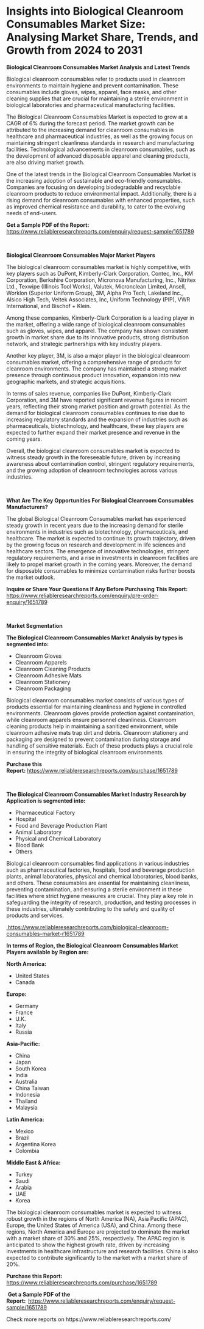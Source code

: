 <p><h1>Insights into Biological Cleanroom Consumables Market Size: Analysing Market Share, Trends, and Growth from 2024 to 2031</h1></p><p><strong>Biological Cleanroom Consumables Market Analysis and Latest Trends</strong></p>
<p><p>Biological cleanroom consumables refer to products used in cleanroom environments to maintain hygiene and prevent contamination. These consumables include gloves, wipes, apparel, face masks, and other cleaning supplies that are crucial for maintaining a sterile environment in biological laboratories and pharmaceutical manufacturing facilities.</p><p>The Biological Cleanroom Consumables Market is expected to grow at a CAGR of 6% during the forecast period. The market growth can be attributed to the increasing demand for cleanroom consumables in healthcare and pharmaceutical industries, as well as the growing focus on maintaining stringent cleanliness standards in research and manufacturing facilities. Technological advancements in cleanroom consumables, such as the development of advanced disposable apparel and cleaning products, are also driving market growth.</p><p>One of the latest trends in the Biological Cleanroom Consumables Market is the increasing adoption of sustainable and eco-friendly consumables. Companies are focusing on developing biodegradable and recyclable cleanroom products to reduce environmental impact. Additionally, there is a rising demand for cleanroom consumables with enhanced properties, such as improved chemical resistance and durability, to cater to the evolving needs of end-users.</p></p>
<p><strong>Get a Sample PDF of the Report:&nbsp;</strong> <a href="https://www.reliableresearchreports.com/enquiry/request-sample/1651789">https://www.reliableresearchreports.com/enquiry/request-sample/1651789</a></p>
<p>&nbsp;</p>
<p><strong>Biological Cleanroom Consumables Major Market Players</strong></p>
<p><p>The biological cleanroom consumables market is highly competitive, with key players such as DuPont, Kimberly-Clark Corporation, Contec, Inc., KM Corporation, Berkshire Corporation, Micronova Manufacturing, Inc., Nitritex Ltd., Texwipe (Illinois Tool Works), Valutek, Micronclean Limited, Ansell, Worklon (Superior Uniform Group), 3M, Alpha Pro Tech, Lakeland Inc., Alsico High Tech, Veltek Associates, Inc, Uniform Technology (PIP), VWR International, and Bischof + Klein.</p><p>Among these companies, Kimberly-Clark Corporation is a leading player in the market, offering a wide range of biological cleanroom consumables such as gloves, wipes, and apparel. The company has shown consistent growth in market share due to its innovative products, strong distribution network, and strategic partnerships with key industry players.</p><p>Another key player, 3M, is also a major player in the biological cleanroom consumables market, offering a comprehensive range of products for cleanroom environments. The company has maintained a strong market presence through continuous product innovation, expansion into new geographic markets, and strategic acquisitions.</p><p>In terms of sales revenue, companies like DuPont, Kimberly-Clark Corporation, and 3M have reported significant revenue figures in recent years, reflecting their strong market position and growth potential. As the demand for biological cleanroom consumables continues to rise due to increasing regulatory standards and the expansion of industries such as pharmaceuticals, biotechnology, and healthcare, these key players are expected to further expand their market presence and revenue in the coming years.</p><p>Overall, the biological cleanroom consumables market is expected to witness steady growth in the foreseeable future, driven by increasing awareness about contamination control, stringent regulatory requirements, and the growing adoption of cleanroom technologies across various industries.</p></p>
<p>&nbsp;</p>
<p><strong>What Are The Key Opportunities For Biological Cleanroom Consumables Manufacturers?</strong></p>
<p><p>The global Biological Cleanroom Consumables market has experienced steady growth in recent years due to the increasing demand for sterile environments in industries such as biotechnology, pharmaceuticals, and healthcare. The market is expected to continue its growth trajectory, driven by the growing focus on research and development in life sciences and healthcare sectors. The emergence of innovative technologies, stringent regulatory requirements, and a rise in investments in cleanroom facilities are likely to propel market growth in the coming years. Moreover, the demand for disposable consumables to minimize contamination risks further boosts the market outlook.</p></p>
<p><strong>Inquire or Share Your Questions If Any Before Purchasing This Report:</strong> <a href="https://www.reliableresearchreports.com/enquiry/pre-order-enquiry/1651789">https://www.reliableresearchreports.com/enquiry/pre-order-enquiry/1651789</a></p>
<p>&nbsp;</p>
<p><strong>Market Segmentation</strong></p>
<p><strong>The Biological Cleanroom Consumables Market Analysis by types is segmented into:</strong></p>
<p><ul><li>Cleanroom Gloves</li><li>Cleanroom Apparels</li><li>Cleanroom Cleaning Products</li><li>Cleanroom Adhesive Mats</li><li>Cleanroom Stationery</li><li>Cleanroom Packaging</li></ul></p>
<p><p>Biological cleanroom consumables market consists of various types of products essential for maintaining cleanliness and hygiene in controlled environments. Cleanroom gloves provide protection against contamination, while cleanroom apparels ensure personnel cleanliness. Cleanroom cleaning products help in maintaining a sanitized environment, while cleanroom adhesive mats trap dirt and debris. Cleanroom stationery and packaging are designed to prevent contamination during storage and handling of sensitive materials. Each of these products plays a crucial role in ensuring the integrity of biological cleanroom environments.</p></p>
<p><strong>Purchase this Report:&nbsp;</strong><a href="https://www.reliableresearchreports.com/purchase/1651789">https://www.reliableresearchreports.com/purchase/1651789</a></p>
<p>&nbsp;</p>
<p><strong>The Biological Cleanroom Consumables Market Industry Research by Application is segmented into:</strong></p>
<p><ul><li>Pharmaceutical Factory</li><li>Hospital</li><li>Food and Beverage Production Plant</li><li>Animal Laboratory</li><li>Physical and Chemical Laboratory</li><li>Blood Bank</li><li>Others</li></ul></p>
<p><p>Biological cleanroom consumables find applications in various industries such as pharmaceutical factories, hospitals, food and beverage production plants, animal laboratories, physical and chemical laboratories, blood banks, and others. These consumables are essential for maintaining cleanliness, preventing contamination, and ensuring a sterile environment in these facilities where strict hygiene measures are crucial. They play a key role in safeguarding the integrity of research, production, and testing processes in these industries, ultimately contributing to the safety and quality of products and services.</p></p>
<p><a href="https://www.reliableresearchreports.com/biological-cleanroom-consumables-market-r1651789">&nbsp;https://www.reliableresearchreports.com/biological-cleanroom-consumables-market-r1651789</a></p>
<p><strong>In terms of Region, the Biological Cleanroom Consumables Market Players available by Region are:</strong></p>
<p>
    <p> <strong> North America: </strong>
        <ul>
            <li>United States</li>
            <li>Canada</li>
        </ul>
        </p> 
    <p> <strong> Europe: </strong>
        <ul>
            <li>Germany</li>
            <li>France</li>
            <li>U.K.</li>
            <li>Italy</li>
            <li>Russia</li>
        </ul>
        </p> 
    <p> <strong> Asia-Pacific: </strong>
        <ul>
            <li>China</li>
            <li>Japan</li>
            <li>South Korea</li>
            <li>India</li>
            <li>Australia</li>
            <li>China Taiwan</li>
            <li>Indonesia</li>
            <li>Thailand</li>
            <li>Malaysia</li>
        </ul>
        </p> 
    <p> <strong> Latin America: </strong>
        <ul>
            <li>Mexico</li>
            <li>Brazil</li>
            <li>Argentina Korea</li>
            <li>Colombia</li>
        </ul>
        </p> 
    <p> <strong> Middle East & Africa: </strong>
        <ul>
            <li>Turkey</li>
            <li>Saudi</li>
            <li>Arabia</li>
            <li>UAE</li>
            <li>Korea</li>
        </ul>
    </p>
    </p>
<p><p>The biological cleanroom consumables market is expected to witness robust growth in the regions of North America (NA), Asia Pacific (APAC), Europe, the United States of America (USA), and China. Among these regions, North America and Europe are projected to dominate the market with a market share of 30% and 25%, respectively. The APAC region is anticipated to show the highest growth rate, driven by increasing investments in healthcare infrastructure and research facilities. China is also expected to contribute significantly to the market with a market share of 20%.</p></p>
<p><strong>Purchase this Report: </strong><a href="https://www.reliableresearchreports.com/purchase/1651789">https://www.reliableresearchreports.com/purchase/1651789</a></p>
<p>&nbsp;<strong>Get a Sample PDF of the Report:&nbsp;&nbsp;</strong><a href="https://www.reliableresearchreports.com/enquiry/request-sample/1651789">https://www.reliableresearchreports.com/enquiry/request-sample/1651789</a></p>
<p><strong></strong></p>
<p>Check more reports on https://www.reliableresearchreports.com/</p>